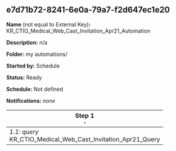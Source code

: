 ## e7d71b72-8241-6e0a-79a7-f2d647ec1e20

**Name** (not equal to External Key)**:** KR_CTIO_Medical_Web_Cast_Invitation_Apr21_Automation

**Description:** n/a

**Folder:** my automations/

**Started by:** Schedule

**Status:** Ready

**Schedule:** Not defined

**Notifications:** _none_


| Step 1<br>_<small>-</small>_ |
| --- |
| _1.1: query_<br>KR_CTIO_Medical_Web_Cast_Invitation_Apr21_Query |

